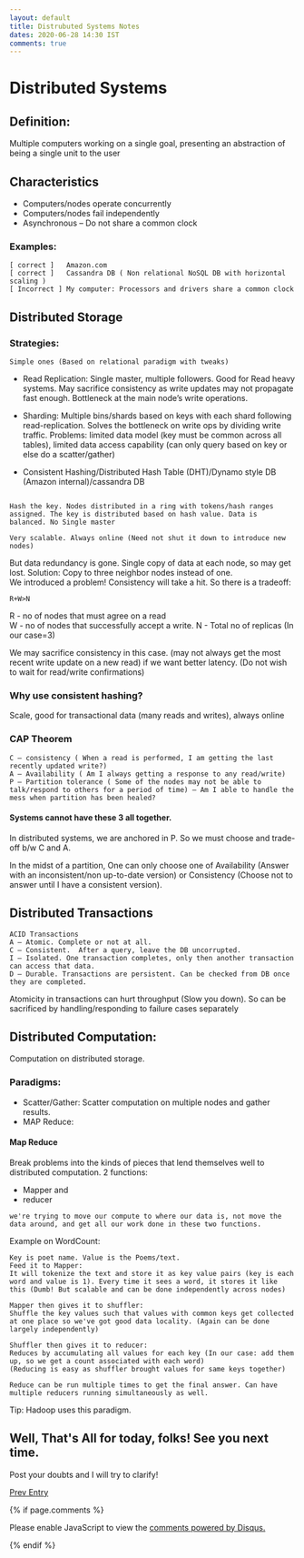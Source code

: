 ```yaml
---
layout: default
title: Distrubuted Systems Notes
dates: 2020-06-28 14:30 IST
comments: true
---
```

# Distributed Systems

## Definition:
Multiple computers working on a single goal, presenting an abstraction of being a single unit to the user

## Characteristics
- Computers/nodes operate concurrently
- Computers/nodes fail independently
- Asynchronous – Do not share a common clock

### Examples:
```
[ correct ]   Amazon.com
[ correct ]   Cassandra DB ( Non relational NoSQL DB with horizontal scaling )
[ Incorrect ] My computer: Processors and drivers share a common clock
```

## Distributed Storage

### Strategies:
	Simple ones (Based on relational paradigm with tweaks)
	
-	Read Replication: Single master, multiple followers. Good for Read heavy systems. May sacrifice consistency as write updates may not propagate fast enough.
Bottleneck at the main node’s write operations.
-	Sharding: Multiple bins/shards based on keys with each shard following read-replication. Solves the bottleneck on write ops by dividing write traffic.
Problems: limited data model (key must be common across all tables), limited data access capability (can only query based on key or else do a scatter/gather)

-	Consistent Hashing/Distributed Hash Table (DHT)/Dynamo style DB (Amazon internal)/cassandra DB
```

Hash the key. Nodes distributed in a ring with tokens/hash ranges assigned. The key is distributed based on hash value. Data is balanced. No Single master

Very scalable. Always online (Need not shut it down to introduce new nodes)
```
But data redundancy is gone. Single copy of data at each node, so may get lost. Solution: Copy to three neighbor nodes instead of one.  
We introduced a problem! Consistency will take a hit. 
So there is a tradeoff:


```
R+W>N
```

R -  no of nodes that must agree on a read\
W - no of nodes that successfully accept a write.
N - Total no of replicas (In our case=3)

We may sacrifice consistency in this case. (may not always get the most recent write update on a new read) if we want better latency. (Do not wish to wait for read/write confirmations)
 
### Why use consistent hashing?
Scale, good for transactional data (many reads and writes), always online

### CAP Theorem
```
C – consistency ( When a read is performed, I am getting the last recently updated write?)
A – Availability ( Am I always getting a response to any read/write)
P – Partition tolerance ( Some of the nodes may not be able to talk/respond to others for a period of time) – Am I able to handle the mess when partition has been healed?
```
#### Systems cannot have these 3 all together.

In distributed systems, we are anchored in P. So we must choose and trade-off b/w C and A.

In the midst of a partition, One can only choose one of Availability (Answer with an inconsistent/non up-to-date version) or Consistency (Choose not to answer until I have a consistent version).


## Distributed Transactions
```
ACID Transactions
A – Atomic. Complete or not at all.
C – Consistent.  After a query, leave the DB uncorrupted.
I – Isolated. One transaction completes, only then another transaction can access that data.
D – Durable. Transactions are persistent. Can be checked from DB once they are completed.
```

Atomicity in transactions can hurt throughput (Slow you down). So can be sacrificed by handling/responding to failure cases separately 

## Distributed Computation:
Computation on distributed storage.

### Paradigms:
- Scatter/Gather: Scatter computation on multiple nodes and gather results.
- MAP Reduce:

#### Map Reduce
Break problems into the kinds of pieces that lend themselves well to distributed computation.
2 functions: 
- Mapper and 
- reducer
```
we're trying to move our compute to where our data is, not move the data around, and get all our work done in these two functions.
```

Example on WordCount:
```
Key is poet name. Value is the Poems/text.
Feed it to Mapper:
It will tokenize the text and store it as key value pairs (key is each word and value is 1). Every time it sees a word, it stores it like this (Dumb! But scalable and can be done independently across nodes)

Mapper then gives it to shuffler:
Shuffle the key values such that values with common keys get collected at one place so we've got good data locality. (Again can be done largely independently)

Shuffler then gives it to reducer:
Reduces by accumulating all values for each key (In our case: add them up, so we get a count associated with each word)
(Reducing is easy as shuffler brought values for same keys together)

Reduce can be run multiple times to get the final answer. Can have multiple reducers running simultaneously as well.
```
Tip: Hadoop uses this paradigm.




## Well, That's All for today, folks! See you next time.
Post your doubts and I will try to clarify!

[Prev Entry](https://swatigupta1997.github.io/blog/2019/06/08/basic-statistics-functions-in-python/)


{% if page.comments %}

<div id="disqus_thread"></div>
<script>

/**
*  RECOMMENDED CONFIGURATION VARIABLES: EDIT AND UNCOMMENT THE SECTION BELOW TO INSERT DYNAMIC VALUES FROM YOUR PLATFORM OR CMS.
*  LEARN WHY DEFINING THESE VARIABLES IS IMPORTANT: https://disqus.com/admin/universalcode/#configuration-variables*/
/*
var disqus_config = function () {
this.page.url = https://swatigupta1997.github.io/blog/2020/06/28/distributed-systems-notes/ // Replace PAGE_URL with your page's canonical URL variable
this.page.identifier = {{ page.title }}; // Replace PAGE_IDENTIFIER with your page's unique identifier variable
};
*/
(function() { // DON'T EDIT BELOW THIS LINE
var d = document, s = d.createElement('script');
s.src = 'https://swatiguptablog-1.disqus.com/embed.js';
s.setAttribute('data-timestamp', +new Date());
(d.head || d.body).appendChild(s);
})();
</script>
<noscript>Please enable JavaScript to view the <a href="https://disqus.com/?ref_noscript">comments powered by Disqus.</a></noscript>
                            

{% endif %}

